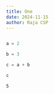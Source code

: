```yaml
---
title: One
date: 2024-11-15
author: Raja CSP
---
```


```python

```


```python
a = 2
```


```python
b = 3
```


```python
c = a + b
```


```python
c
```




    5




```python

```
